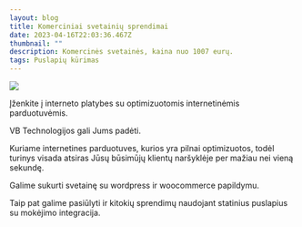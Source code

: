 ```yaml
---
layout: blog
title: Komerciniai svetainių sprendimai
date: 2023-04-16T22:03:36.467Z
thumbnail: ""
description: Komercinės svetainės, kaina nuo 1007 eurų.
tags: Puslapių kūrimas
---
```

<img src="https://verslobrizas.lt/images/uploads/commerce.svg">

Įženkite į interneto platybes su optimizuotomis internetinėmis parduotuvėmis.

VB Technologijos gali Jums padėti. 

Kuriame internetines parduotuves, kurios yra pilnai optimizuotos, todėl turinys visada atsiras Jūsų būsimūjų klientų naršyklėje per mažiau nei vieną sekundę.

Galime sukurti svetainę su wordpress ir woocommerce papildymu. 

Taip pat galime pasiūlyti ir kitokių sprendimų naudojant statinius puslapius su mokėjimo integracija.